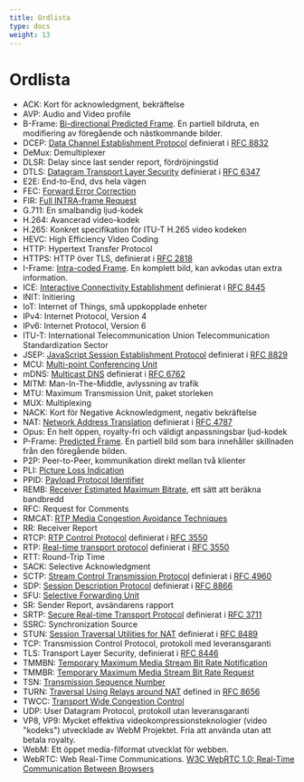 ```yaml
---
title: Ordlista
type: docs
weight: 13
---
```


# Ordlista

* ACK: Kort för acknowledgment, bekräftelse
* AVP: Audio and Video profile
* B-Frame: [Bi-directional Predicted Frame](../06-media-communication/#dubbelriktad-bildruta). En partiell bildruta, en modifiering av föregående och nästkommande bilder.
* DCEP: [Data Channel Establishment Protocol](../07-data-communication/#dcep) definierat i [RFC 8832](https://datatracker.ietf.org/doc/html/rfc8832)
* DeMux: Demultiplexer
* DLSR: Delay since last sender report, fördröjningstid
* DTLS: [Datagram Transport Layer Security](../04-securing/#dtls) definierat i [RFC 6347](https://datatracker.ietf.org/doc/html/rfc6347)
* E2E: End-to-End, dvs hela vägen
* FEC: [Forward Error Correction](../06-media-communication/#vidarekorrigering-av-fel)
* FIR: [Full INTRA-frame Request](../06-media-communication/#full-intra-frame-request-fir-och-picture-loss-indication-pli)
* G.711: En smalbandig ljud-kodek
* H.264: Avancerad video-kodek
* H.265: Konkret specifikation för ITU-T H.265 video kodeken
* HEVC: High Efficiency Video Coding
* HTTP: Hypertext Transfer Protocol
* HTTPS: HTTP över TLS, definierat i [RFC 2818](https://datatracker.ietf.org/doc/html/rfc2818)
* I-Frame: [Intra-coded Frame](../06-media-communication/#inexakt-videokomprimering). En komplett bild, kan avkodas utan extra information.
* ICE: [Interactive Connectivity Establishment](../03-connecting/#ice) definierat i [RFC 8445](https://datatracker.ietf.org/doc/html/rfc8445)
* INIT: Initiering
* IoT: Internet of Things, små uppkopplade enheter
* IPv4: Internet Protocol, Version 4
* IPv6: Internet Protocol, Version 6
* ITU-T: International Telecommunication Union Telecommunication Standardization Sector
* JSEP: [JavaScript Session Establishment Protocol](../02-signaling/#vad-ar-session-description-protocol-sdp) definierat i [RFC 8829](https://datatracker.ietf.org/doc/html/rfc8829)
* MCU: [Multi-point Conferencing Unit](../08-applied-webrtc/#mcu)
* mDNS: [Multicast DNS](../03-connecting/#mdns) definierat i [RFC 6762](https://datatracker.ietf.org/doc/html/rfc6762)
* MITM: Man-In-The-Middle, avlyssning av trafik
* MTU: Maximum Transmission Unit, paket storleken
* MUX: Multiplexing
* NACK: Kort för Negative Acknowledgment, negativ bekräftelse
* NAT: [Network Address Translation](../03-connecting/#nat-kartlaggning) definierat i [RFC 4787](https://datatracker.ietf.org/doc/html/rfc4787)
* Opus: En helt öppen, royalty-fri och väldigt anpassningsbar ljud-kodek
* P-Frame: [Predicted Frame](../06-media-communication/#inexakt-videokomprimering). En partiell bild som bara innehåller skillnaden från den föregående bilden.
* P2P: Peer-to-Peer, kommunikation direkt mellan två klienter
* PLI: [Picture Loss Indication](../06-media-communication/#full-intra-frame-request-fir-och-picture-loss-indication-pli)
* PPID: [Payload Protocol Identifier](../07-data-communication/#payload-protocol-identifier)
* REMB: [Receiver Estimated Maximum Bitrate](../06-media-communication/#tmmbr-tmmbn-and-remb), ett sätt att beräkna bandbredd
* RFC: Request for Comments
* RMCAT: [RTP Media Congestion Avoidance Techniques](../06-media-communication/#generating-a-bandwidth-estimate)
* RR: Receiver Report
* RTCP: [RTP Control Protocol](../10-history-of-webrtc/#rtp) definierat i [RFC 3550](https://datatracker.ietf.org/doc/html/rfc3550)
* RTP: [Real-time transport protocol](../10-history-of-webrtc/#rtp) definierat i [RFC 3550](https://datatracker.ietf.org/doc/html/rfc3550)
* RTT: Round-Trip Time
* SACK: Selective Acknowledgment
* SCTP: [Stream Control Transmission Protocol](../07-data-communication/#stream-control-transmission-protocol) definierat i [RFC 4960](https://datatracker.ietf.org/doc/html/rfc4960)
* SDP: [Session Description Protocol](../02-signaling/#what-is-the-session-description-protocol-sdp) definierat i [RFC 8866](https://datatracker.ietf.org/doc/html/rfc8866)
* SFU: [Selective Forwarding Unit](../08-applied-webrtc/#selective-forwarding-unit)
* SR: Sender Report, avsändarens rapport
* SRTP: [Secure Real-time Transport Protocol](../04-securing/#srtp) definierat i [RFC 3711](https://datatracker.ietf.org/doc/html/rfc3711)
* SSRC: Synchronization Source
* STUN: [Session Traversal Utilities for NAT](../03-connecting/#stun) definierat i [RFC 8489](https://datatracker.ietf.org/doc/html/rfc8489)
* TCP: Transmission Control Protocol, protokoll med leveransgaranti
* TLS: Transport Layer Security, definierat i [RFC 8446](https://datatracker.ietf.org/doc/html/rfc8446)
* TMMBN: [Temporary Maximum Media Stream Bit Rate Notification](../06-media-communication/#tmmbr-tmmbn-and-remb)
* TMMBR: [Temporary Maximum Media Stream Bit Rate Request](../06-media-communication/#tmmbr-tmmbn-and-remb)
* TSN: [Transmission Sequence Number](../07-data-communication/#sandningssekvensnummer)
* TURN: [Traversal Using Relays around NAT](../03-connecting/#turn) defined in [RFC 8656](https://datatracker.ietf.org/doc/html/rfc8656)
* TWCC: [Transport Wide Congestion Control](../06-media-communication/#transport-wide-congestion-control)
* UDP: User Datagram Protocol, protokoll utan leveransgaranti
* VP8, VP9: Mycket effektiva videokompressionsteknologier (video "kodeks") utvecklade av WebM Projektet. Fria att använda utan att betala royalty.
* WebM: Ett öppet media-filformat utvecklat för webben.
* WebRTC: Web Real-Time Communications. [W3C WebRTC 1.0: Real-Time Communication Between Browsers](https://www.w3.org/TR/webrtc/)
